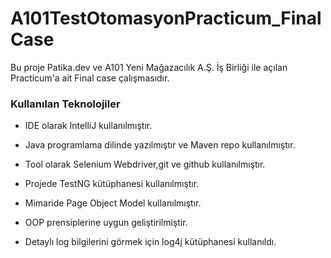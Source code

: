 # A101TestOtomasyonPracticum_FinalCase
Bu proje Patika.dev ve A101 Yeni Mağazacılık A.Ş. İş Birliği ile açılan Practicum'a ait Final case çalışmasıdır.

### Kullanılan Teknolojiler
+ IDE olarak IntelliJ kullanılmıştır.  

+ Java programlama dilinde yazılmıştır ve Maven repo kullanılmıştır.

+ Tool olarak Selenium Webdriver,git ve github kullanılmıştır.

+ Projede TestNG kütüphanesi kullanılmıştır.

+ Mimaride Page Object Model kullanılmıştır.

+ OOP prensiplerine uygun geliştirilmiştir.

+ Detaylı log bilgilerini görmek için log4j kütüphanesi kullanıldı.

